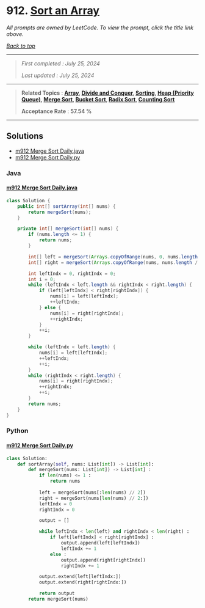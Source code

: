 # 912. [Sort an Array](<https://leetcode.com/problems/sort-an-array>)

*All prompts are owned by LeetCode. To view the prompt, click the title link above.*

*[Back to top](<../README.md>)*

------

> *First completed : July 25, 2024*
>
> *Last updated : July 25, 2024*

------

> **Related Topics** : **[Array](<by_topic/Array.md>), [Divide and Conquer](<by_topic/Divide and Conquer.md>), [Sorting](<by_topic/Sorting.md>), [Heap (Priority Queue)](<by_topic/Heap (Priority Queue).md>), [Merge Sort](<by_topic/Merge Sort.md>), [Bucket Sort](<by_topic/Bucket Sort.md>), [Radix Sort](<by_topic/Radix Sort.md>), [Counting Sort](<by_topic/Counting Sort.md>)**
>
> **Acceptance Rate** : **57.54 %**

------

## Solutions

- [m912 Merge Sort Daily.java](<../my-submissions/m912 Merge Sort Daily.java>)
- [m912 Merge Sort Daily.py](<../my-submissions/m912 Merge Sort Daily.py>)
### Java
#### [m912 Merge Sort Daily.java](<../my-submissions/m912 Merge Sort Daily.java>)
```Java
class Solution {
    public int[] sortArray(int[] nums) {
        return mergeSort(nums);
    }

    private int[] mergeSort(int[] nums) {
        if (nums.length <= 1) {
            return nums;
        }

        int[] left = mergeSort(Arrays.copyOfRange(nums, 0, nums.length / 2));
        int[] right = mergeSort(Arrays.copyOfRange(nums, nums.length / 2, nums.length));

        int leftIndx = 0, rightIndx = 0;
        int i = 0;
        while (leftIndx < left.length && rightIndx < right.length) {
            if (left[leftIndx] < right[rightIndx]) {
                nums[i] = left[leftIndx];
                ++leftIndx;
            } else {
                nums[i] = right[rightIndx];
                ++rightIndx;
            }
            ++i;
        }

        while (leftIndx < left.length) {
            nums[i] = left[leftIndx];
            ++leftIndx;
            ++i;
        }
        while (rightIndx < right.length) {
            nums[i] = right[rightIndx];
            ++rightIndx;
            ++i;
        }
        return nums;
    }
}
```

### Python
#### [m912 Merge Sort Daily.py](<../my-submissions/m912 Merge Sort Daily.py>)
```Python
class Solution:
    def sortArray(self, nums: List[int]) -> List[int]:
        def mergeSort(nums: List[int]) -> List[int] :
            if len(nums) <= 1 :
                return nums
            
            left = mergeSort(nums[:len(nums) // 2])
            right = mergeSort(nums[len(nums) // 2:])
            leftIndx = 0
            rightIndx = 0

            output = []

            while leftIndx < len(left) and rightIndx < len(right) :
                if left[leftIndx] < right[rightIndx] :
                    output.append(left[leftIndx])
                    leftIndx += 1
                else :
                    output.append(right[rightIndx])
                    rightIndx += 1

            output.extend(left[leftIndx:])
            output.extend(right[rightIndx:])

            return output
        return mergeSort(nums)
```

